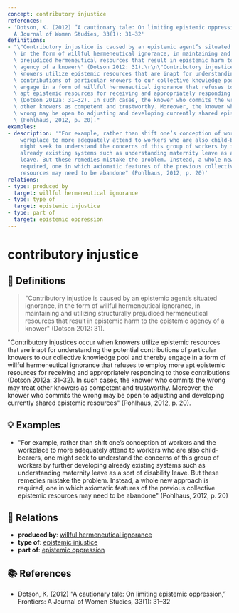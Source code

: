```yaml
---
concept: contributory injustice
references:
- 'Dotson, K. (2012) “A cautionary tale: On limiting epistemic oppression,” Frontiers:
  A Journal of Women Studies, 33(1): 31–32'
definitions:
- "\"Contributory injustice is caused by an epistemic agent’s situated ignorance,\
  \ in the form of willful hermeneutical ignorance, in maintaining and utilizing structurally\
  \ prejudiced hermeneutical resources that result in epistemic harm to the epistemic\
  \ agency of a knower\" (Dotson 2012: 31).\r\n\"Contributory injustices occur when\
  \ knowers utilize epistemic resources that are inapt for understanding the potential\
  \ contributions of particular knowers to our collective knowledge pool and thereby\
  \ engage in a form of willful hermeneutical ignorance that refuses to employ more\
  \ apt epistemic resources for receiving and appropriately responding to those contributions\
  \ (Dotson 2012a: 31–32). In such cases, the knower who commits the wrong may treat\
  \ other knowers as competent and trustworthy. Moreover, the knower who commits the\
  \ wrong may be open to adjusting and developing currently shared epistemic resources\"\
  \ (Pohlhaus, 2012, p. 20)."
examples:
- description: '"For example, rather than shift one’s conception of workers and the
    workplace to more adequately attend to workers who are also child-bearers, one
    might seek to understand the concerns of this group of workers by further developing
    already existing systems such as understanding maternity leave as a sort of disability
    leave. But these remedies mistake the problem. Instead, a whole new approach is
    required, one in which axiomatic features of the previous collective epistemic
    resources may need to be abandone" (Pohlhaus, 2012, p. 20)'
relations:
- type: produced by
  target: willful hermeneutical ignorance
- type: type of
  target: epistemic injustice
- type: part of
  target: epistemic oppression
---
```


# contributory injustice

## 📖 Definitions

> "Contributory injustice is caused by an epistemic agent’s situated ignorance, in the form of willful hermeneutical ignorance, in maintaining and utilizing structurally prejudiced hermeneutical resources that result in epistemic harm to the epistemic agency of a knower" (Dotson 2012: 31).
"Contributory injustices occur when knowers utilize epistemic resources that are inapt for understanding the potential contributions of particular knowers to our collective knowledge pool and thereby engage in a form of willful hermeneutical ignorance that refuses to employ more apt epistemic resources for receiving and appropriately responding to those contributions (Dotson 2012a: 31–32). In such cases, the knower who commits the wrong may treat other knowers as competent and trustworthy. Moreover, the knower who commits the wrong may be open to adjusting and developing currently shared epistemic resources" (Pohlhaus, 2012, p. 20).

## 💡 Examples

- "For example, rather than shift one’s conception of workers and the workplace to more adequately attend to workers who are also child-bearers, one might seek to understand the concerns of this group of workers by further developing already existing systems such as understanding maternity leave as a sort of disability leave. But these remedies mistake the problem. Instead, a whole new approach is required, one in which axiomatic features of the previous collective epistemic resources may need to be abandone" (Pohlhaus, 2012, p. 20)

## 🔗 Relations

- **produced by**: [willful hermeneutical ignorance](./willful-hermeneutical-ignorance.md)
- **type of**: [epistemic injustice](./epistemic-injustice.md)
- **part of**: [epistemic oppression](./epistemic-oppression.md)

## 📚 References

- Dotson, K. (2012) “A cautionary tale: On limiting epistemic oppression,” Frontiers: A Journal of Women Studies, 33(1): 31–32

